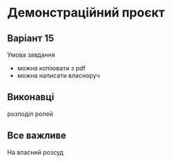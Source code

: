 # Демонстраційний проєкт

## Варіант 15
Умова завдання
- можна копіювати з pdf
- можна написати власноруч

## Виконавці
розподіл ролей

## Все важливе
На власний розсуд

